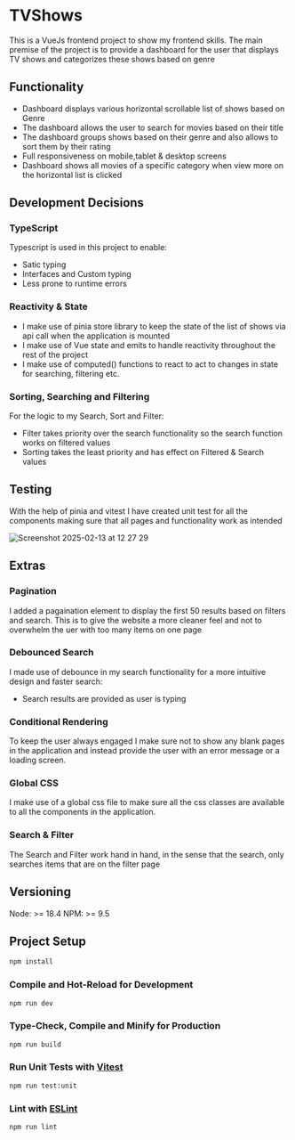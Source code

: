 # TVShows

This is a VueJs frontend project to show my frontend skills. The main premise of the project is to provide a dashboard for the user that displays TV shows and categorizes these shows based on genre 

## Functionality 

 - Dashboard displays various horizontal scrollable list of shows based on Genre
 - The dashboard allows the user to search for movies based on their title
 - The dashboard groups shows based on their genre and also allows to sort them by their rating
 - Full responsiveness on mobile,tablet & desktop screens
 - Dashboard shows all movies of a specific category when view more on the horizontal list is clicked


## Development Decisions

### TypeScript 
Typescript is used in this project to enable:
- Satic typing
- Interfaces and Custom typing
- Less prone to runtime errors

### Reactivity & State
- I make use of pinia store library to keep the state of the list of shows via api call when the application is mounted
- I make use of Vue state and emits to handle reactivity throughout the rest of the project
- I make use of computed() functions to react to act to changes in state for searching, filtering etc.

### Sorting, Searching and Filtering 

For the logic to my Search, Sort and Filter:
- Filter takes priority over the search functionality so the search function works on filtered values 
- Sorting takes the least priority and has effect on Filtered & Search values

## Testing 

With the help of pinia and vitest I have created unit test for all the components making sure that all pages and functionality work as intended


![Screenshot 2025-02-13 at 12 27 29](https://github.com/user-attachments/assets/20427e95-8043-43c6-b29f-dec5ca8e9517)


## Extras

### Pagination 
I added a pagaination element to display the first 50 results based on filters and search. This is to give the website a more cleaner feel and not to overwhelm the uer with too many items on one page

### Debounced Search 
I made use of debounce in my search functionality for a more intuitive design and faster search:
- Search results are provided as user is typing

### Conditional Rendering 
To keep the user always engaged I make sure not to show any blank pages in the application and instead provide the user with an error message or a loading screen.

### Global CSS

I make use of a global css file to make sure all the css classes are available to all the components in the application.

### Search & Filter

The Search and Filter work hand in hand, in the sense that the search, only searches items that are on the filter page 

## Versioning
 Node: >= 18.4
 NPM: >= 9.5
 
## Project Setup

```sh
npm install
```

### Compile and Hot-Reload for Development

```sh
npm run dev
```

### Type-Check, Compile and Minify for Production

```sh
npm run build
```

### Run Unit Tests with [Vitest](https://vitest.dev/)

```sh
npm run test:unit
```

### Lint with [ESLint](https://eslint.org/)

```sh
npm run lint
```
